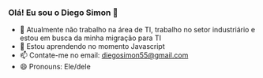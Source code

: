 ### Olá! Eu sou o Diego Simon 👋

- 🔭 Atualmente não trabalho na área de TI, trabalho no setor industriário e estou em busca da minha migração para TI
- 🌱 Estou aprendendo no momento Javascript
- 📫 Contate-me no email: diegosimon55@gmail.com
- 😄 Pronouns: Ele/dele
